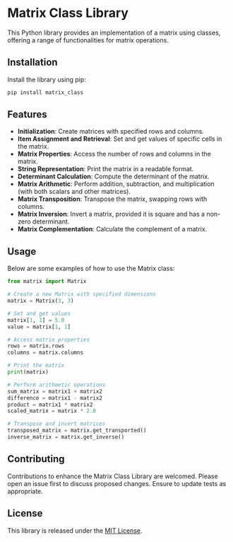 
# Matrix Class Library

This Python library provides an implementation of a matrix using classes, offering a range of functionalities for matrix operations.

## Installation

Install the library using pip:

```bash
pip install matrix_class
```

## Features

- **Initialization**: Create matrices with specified rows and columns.
- **Item Assignment and Retrieval**: Set and get values of specific cells in the matrix.
- **Matrix Properties**: Access the number of rows and columns in the matrix.
- **String Representation**: Print the matrix in a readable format.
- **Determinant Calculation**: Compute the determinant of the matrix.
- **Matrix Arithmetic**: Perform addition, subtraction, and multiplication (with both scalars and other matrices).
- **Matrix Transposition**: Transpose the matrix, swapping rows with columns.
- **Matrix Inversion**: Invert a matrix, provided it is square and has a non-zero determinant.
- **Matrix Complementation**: Calculate the complement of a matrix.

## Usage

Below are some examples of how to use the Matrix class:

```python
from matrix import Matrix

# Create a new Matrix with specified dimensions
matrix = Matrix(3, 3)

# Set and get values
matrix[1, 1] = 5.0
value = matrix[1, 1]

# Access matrix properties
rows = matrix.rows
columns = matrix.columns

# Print the matrix
print(matrix)

# Perform arithmetic operations
sum_matrix = matrix1 + matrix2
difference = matrix1 - matrix2
product = matrix1 * matrix2
scaled_matrix = matrix * 2.0

# Transpose and invert matrices
transposed_matrix = matrix.get_transported()
inverse_matrix = matrix.get_inverse()
```

## Contributing

Contributions to enhance the Matrix Class Library are welcomed. Please open an issue first to discuss proposed changes. Ensure to update tests as appropriate.

## License

This library is released under the [MIT License](https://choosealicense.com/licenses/mit/).
